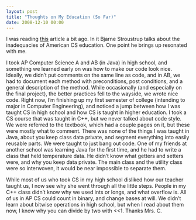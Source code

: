 ```yaml
---
layout: post
title: "Thoughts on My Education (So Far)"
date: 2008-12-10 00:00
---
```


I was reading <a
href='http://itmanagement.earthweb.com/features/print.php/12297_3789981_1'>this</a>
article a bit ago. In it Bjarne Stroustrup talks about the inadequacies of
American CS education. One point he brings up resonated with me.

<!--more-->

I took AP Computer Science A and AB (in Java) in high school, and something we
learned early on was how to make our code look nice. Ideally, we didn’t put
comments on the same line as code, and in AB, we had to document each method
with preconditions, post conditions, and a general description of the method.
While occasionally (and especially on the final project), the better practices
fell to the wayside, we wrote nice code. Right now, I’m finishing up my first
semester of college (intending to major in Computer Engineering), and noticed a
jump between how I was taught CS in high school and how CS is taught in higher
education. I took a CS course that was taught in C++, but we never talked about
code style. We were referred to the textbook, which had a couple pages on it,
but these were mostly what to comment. There was none of the things I was
taught in Java, about you keep class data private, and segment everything into
easily reusable parts. We were taught to just bang out code. One of my friends
at another school was learning Java for the first time, and he had to write a
class that held temperature data. He didn’t know what getters and setters were,
and why you keep data private. The main class and the utility class were so
interwoven, it would be near impossible to separate them.

While most of us who took CS in my high school disliked how our teacher taught
us, I now see why she went through all the little steps. People in my C++ class
didn’t know why we used ints or longs, and what overflow is. All of us in AP CS
could count in binary, and change bases at will. We didn’t learn about bitwise
operations in high school, but when I read about them now, I know why you can
divide by two with <<1. Thanks Mrs. C.
